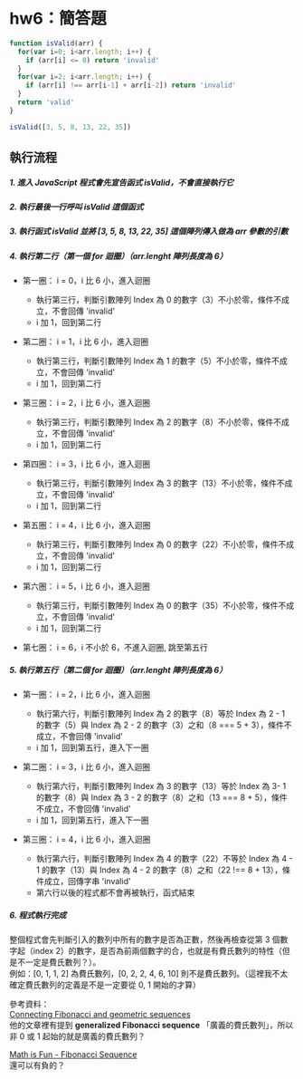 # hw6：簡答題

``` js
function isValid(arr) {
  for(var i=0; i<arr.length; i++) {
    if (arr[i] <= 0) return 'invalid'
  }
  for(var i=2; i<arr.length; i++) {
    if (arr[i] !== arr[i-1] + arr[i-2]) return 'invalid'
  }
  return 'valid'
}

isValid([3, 5, 8, 13, 22, 35])
```

## 執行流程

##### 1. 進入 JavaScript 程式會先宣告函式 isValid，不會直接執行它

##### 2. 執行最後一行呼叫 isValid 這個函式

##### 3. 執行函式 isValid 並將 [3, 5, 8, 13, 22, 35] 這個陣列傳入做為 arr 參數的引數

##### 4. 執行第二行（第一個 for 迴圈）（arr.lenght 陣列長度為 6）

  - 第一圈： i = 0，i 比 6 小，進入迴圈
    - 執行第三行，判斷引數陣列 Index 為 0 的數字（3）不小於零，條件不成立，不會回傳 'invalid'
    - i 加 1，回到第二行

  - 第二圈： i = 1，i 比 6 小，進入迴圈
    - 執行第三行，判斷引數陣列 Index 為 1 的數字（5）不小於零，條件不成立，不會回傳 'invalid'
    - i 加 1，回到第二行

  - 第三圈： i = 2，i 比 6 小，進入迴圈
    - 執行第三行，判斷引數陣列 Index 為 2 的數字（8）不小於零，條件不成立，不會回傳 'invalid'
    - i 加 1，回到第二行

  - 第四圈： i = 3，i 比 6 小，進入迴圈
    - 執行第三行，判斷引數陣列 Index 為 3 的數字（13）不小於零，條件不成立，不會回傳 'invalid'
    - i 加 1，回到第二行

  - 第五圈： i = 4，i 比 6 小，進入迴圈
    - 執行第三行，判斷引數陣列 Index 為 0 的數字（22）不小於零，條件不成立，不會回傳 'invalid'
    - i 加 1，回到第二行

  - 第六圈： i = 5，i 比 6 小，進入迴圈
    - 執行第三行，判斷引數陣列 Index 為 0 的數字（35）不小於零，條件不成立，不會回傳 'invalid'
    - i 加 1，回到第二行

  - 第七圈： i = 6，i 不小於 6，不進入迴圈, 跳至第五行

##### 5. 執行第五行（第二個 for 迴圈）（arr.lenght 陣列長度為 6）

  - 第一圈： i = 2，i 比 6 小，進入迴圈
    - 執行第六行，判斷引數陣列 Index 為 2 的數字（8）等於 Index 為 2 - 1 的數字（5）與 Index 為 2 - 2 的數字（3）之和（8 === 5 + 3），條件不成立，不會回傳 'invalid'
    - i 加 1，回到第五行，進入下一圈

  - 第二圈： i = 3，i 比 6 小，進入迴圈
    - 執行第六行，判斷引數陣列 Index 為 3 的數字（13）等於 Index 為 3- 1 的數字（8）與 Index 為 3 - 2 的數字（8）之和（13 === 8 + 5），條件不成立，不會回傳 'invalid'
    - i 加 1，回到第五行，進入下一圈

  - 第三圈： i = 4，i 比 6 小，進入迴圈
    - 執行第六行，判斷引數陣列 Index 為 4 的數字（22）不等於 Index 為 4 - 1 的數字（13）與 Index 為 4 - 2 的數字（8）之和（22 !== 8 + 13），條件成立，回傳字串 'invalid'
    - 第六行以後的程式都不會再被執行，函式結束

##### 6. 程式執行完成

整個程式會先判斷引入的數列中所有的數字是否為正數，然後再檢查從第 3 個數字起（index 2）的數字，是否為前兩個數字的合，也就是有費氏數列的特性（但是不一定是費氏數列？）。  
例如：[0, 1, 1, 2] 為費氏數列，[0, 2, 2, 4, 6, 10] 則不是費氏數列。（這裡我不太確定費氏數列的定義是不是一定要從 0, 1 開始的才算）  

參考資料：  
[Connecting Fibonacci and geometric sequences](https://www.johndcook.com/blog/2009/05/11/fibonacci-geometric-series/)   
他的文章裡有提到 **generalized Fibonacci sequence** 「廣義的費氏數列」，所以非 0 或 1 起始的就是廣義的費氏數列？  

[Math is Fun - Fibonacci Sequence](https://www.mathsisfun.com/numbers/fibonacci-sequence.html)  
還可以有負的？  
